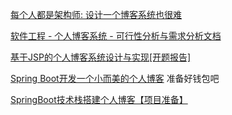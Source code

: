 [每个人都是架构师: 设计一个博客系统也很难](https://juejin.im/entry/56d91532816dfa005a34eb9c)



[软件工程 - 个人博客系统 - 可行性分析与需求分析文档](https://blog.csdn.net/Ya_da/article/details/52836287)

[基于JSP的个人博客系统设计与实现[开题报告]](https://wenku.baidu.com/view/32497bfc8762caaedc33d439.html)



[Spring Boot开发一个小而美的个人博客](https://www.udemy.com/spring-boot/) 准备好钱包吧

[SpringBoot技术栈搭建个人博客【项目准备】](https://cloud.tencent.com/developer/article/1147854)

